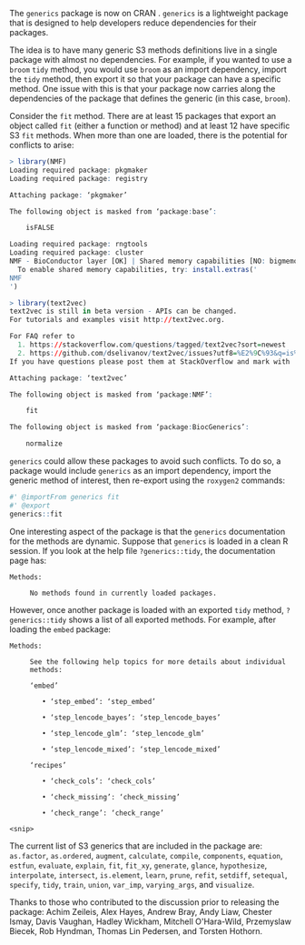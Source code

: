 The `generics` package is now on CRAN . `generics` is a lightweight package that is designed to help developers reduce dependencies for their packages. 

The idea is to have many generic S3 methods definitions live in a single package with almost no dependencies. For example, if you wanted to use a `broom` `tidy` method, you would use `broom` as an import dependency, import the `tidy` method, then export it so that your package can have a specific method. One issue with this is that your package now carries along the dependencies of the package that defines the generic (in this case, `broom`). 

Consider the `fit` method. There are at least 15 packages that export an object called `fit` (either a function or method) and at least 12 have specific S3 `fit` methods. When more than one are loaded, there is the potential for conflicts to arise:

```r
> library(NMF)
Loading required package: pkgmaker
Loading required package: registry

Attaching package: ‘pkgmaker’

The following object is masked from ‘package:base’:

    isFALSE

Loading required package: rngtools
Loading required package: cluster
NMF - BioConductor layer [OK] | Shared memory capabilities [NO: bigmemory] | Cores 19/20
  To enable shared memory capabilities, try: install.extras('
NMF
')

> library(text2vec)
text2vec is still in beta version - APIs can be changed.
For tutorials and examples visit http://text2vec.org.

For FAQ refer to
  1. https://stackoverflow.com/questions/tagged/text2vec?sort=newest
  2. https://github.com/dselivanov/text2vec/issues?utf8=%E2%9C%93&q=is%3Aissue%20label%3Aquestion
If you have questions please post them at StackOverflow and mark with 'text2vec' tag.

Attaching package: ‘text2vec’

The following object is masked from ‘package:NMF’:

    fit

The following object is masked from ‘package:BiocGenerics’:

    normalize

```

`generics` could allow these packages to avoid such conflicts. To do so, a package would include `generics` as an import dependency, import the generic method of interest, then re-export using the `roxygen2` commands:

```r
#' @importFrom generics fit
#' @export
generics::fit
```  

One interesting aspect of the package is that the `generics` documentation for the methods are dynamic. Suppose that `generics` is loaded in a clean R session. If you look at the help file `?generics::tidy`, the documentation page has:

```
Methods:

     No methods found in currently loaded packages.
```

However, once another package is loaded with an exported `tidy` method, `?generics::tidy` shows a list of all exported methods. For example, after loading the `embed` package: 

```
Methods:

     See the following help topics for more details about individual
     methods:

     ‘embed’

        • ‘step_embed’: ‘step_embed’

        • ‘step_lencode_bayes’: ‘step_lencode_bayes’

        • ‘step_lencode_glm’: ‘step_lencode_glm’

        • ‘step_lencode_mixed’: ‘step_lencode_mixed’

     ‘recipes’

        • ‘check_cols’: ‘check_cols’

        • ‘check_missing’: ‘check_missing’

        • ‘check_range’: ‘check_range’

<snip>
```

The current list of S3 generics that are included in the package are: `as.factor`, `as.ordered`, `augment`, `calculate`, `compile`, `components`, `equation`, `estfun`, `evaluate`, `explain`, `fit`, `fit_xy`, `generate`, `glance`, `hypothesize`, `interpolate`, `intersect`, `is.element`, `learn`, `prune`, `refit`, `setdiff`, `setequal`, `specify`, `tidy`, `train`, `union`, `var_imp`, `varying_args`, and `visualize`. 

Thanks to those who contributed to the discussion prior to releasing the package: Achim Zeileis, Alex Hayes, Andrew Bray, Andy Liaw, Chester Ismay, Davis Vaughan, Hadley Wickham, Mitchell O'Hara-Wild, Przemyslaw Biecek, Rob Hyndman, Thomas Lin Pedersen, and Torsten Hothorn. 

